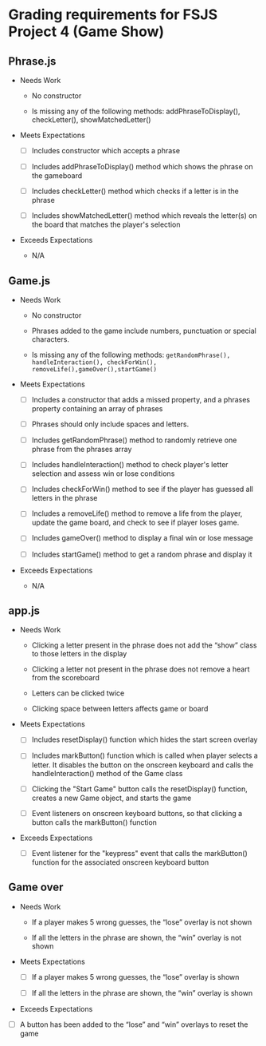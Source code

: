 # Grading requirements for FSJS Project 4 (Game Show)

## Phrase.js

- Needs Work
  - No constructor

  - Is missing any of the following methods: addPhraseToDisplay(), checkLetter(), showMatchedLetter()

- Meets Expectations
  - [ ] Includes constructor which accepts a phrase

  - [ ] Includes addPhraseToDisplay() method which shows the phrase on the gameboard

  - [ ] Includes checkLetter() method which checks if a letter is in the phrase

  - [ ] Includes showMatchedLetter() method which reveals the letter(s) on the board that matches the player's selection

- Exceeds Expectations
  - N/A

## Game.js

- Needs Work
  - No constructor

  - Phrases added to the game include numbers, punctuation or special characters.

  - Is missing any of the following methods: `getRandomPhrase(), handleInteraction(), checkForWin(), removeLife(),gameOver(),startGame()`

- Meets Expectations

  - [ ] Includes a constructor that adds a missed property, and a phrases property containing an array of phrases

  - [ ] Phrases should only include spaces and letters.

  - [ ] Includes getRandomPhrase() method to randomly retrieve one phrase from the phrases array

  - [ ] Includes handleInteraction() method to check player's letter selection and assess win or lose conditions

  - [ ] Includes checkForWin() method to see if the player has guessed all letters in the phrase

  - [ ] Includes a removeLife() method to remove a life from the player, update the game board, and check to see if player loses game.

  - [ ] Includes gameOver() method to display a final win or lose message

  - [ ] Includes startGame() method to get a random phrase and display it

- Exceeds Expectations
  - N/A

## app.js

- Needs Work

  - Clicking a letter present in the phrase does not add the “show” class to those letters in the display

  - Clicking a letter not present in the phrase does not remove a heart from the scoreboard

  - Letters can be clicked twice

  - Clicking space between letters affects game or board

- Meets Expectations

  - [ ] Includes resetDisplay() function which hides the start screen overlay

  - [ ] Includes markButton() function which is called when player selects a letter. It disables the button on the onscreen keyboard and calls the handleInteraction() method of the Game class

  - [ ] Clicking the "Start Game" button calls the resetDisplay() function, creates a new Game object, and starts the game

  - [ ] Event listeners on onscreen keyboard buttons, so that clicking a button calls the markButton() function

- Exceeds Expectations

  - [ ] Event listener for the "keypress" event that calls the markButton() function for the associated onscreen keyboard button

## Game over

- Needs Work

  - If a player makes 5 wrong guesses, the “lose” overlay is not shown

  - If all the letters in the phrase are shown, the “win” overlay is not shown

- Meets Expectations
  - [ ] If a player makes 5 wrong guesses, the “lose” overlay is shown

  - [ ] If all the letters in the phrase are shown, the “win” overlay is shown

- Exceeds Expectations
- [ ] A button has been added to the “lose” and “win” overlays to reset the game